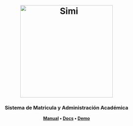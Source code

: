 <h1 align="center">
	<img
		width="300"
		alt="Simi"
		src="https://raw.githubusercontent.com/ISETH1998/simi-server/master/image/logo.PNG">
</h1>

<h3 align="center">
	Sistema de Matricula y Administración Académica
</h3>

<p align="center">
	<strong>
		<a href="">Manual</a>
		•
		<a href="https://thelounge.chat/docs">Docs</a>
		•
		<a href="https://demo.thelounge.chat/">Demo</a>
	</strong>
</p>

